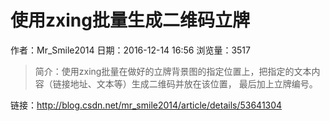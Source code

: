 # 使用zxing批量生成二维码立牌
作者：Mr_Smile2014
日期：2016-12-14 16:56
浏览量：3517
> 简介：使用zxing批量在做好的立牌背景图的指定位置上，把指定的文本内容（链接地址、文本等）生成二维码并放在该位置，
最后加上立牌编号。

 链接：http://blog.csdn.net/mr_smile2014/article/details/53641304

